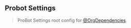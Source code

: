 ## Probot Settings

> ProBot Settings root config for [@OrgDependencies](https://github.com/OrgDependencies)